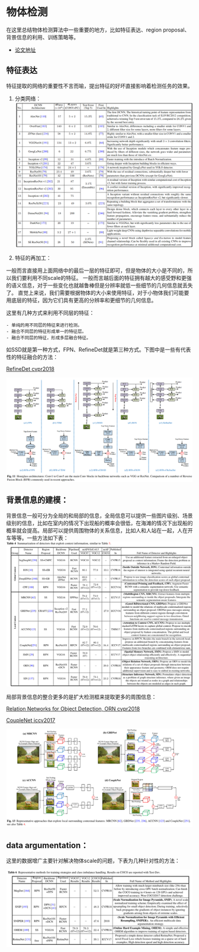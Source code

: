 # 物体检测

在这里总结物体检测算法中一些重要的地方，比如特征表达、region proposal、背景信息的利用、训练策略等。
- [论文地址](https://arxiv.org/pdf/1809.02165.pdf)

## 特征表达

  特征提取的网络的重要性不言而喻，提出特征的好坏直接影响着检测任务的效果。
  1. 分类网络：
  ![](/pic/detect_1.png)
  
  2. 特征的再加工：
  
  一般而言直接用上面网络中的最后一层的特征即可，但是物体的大小是不同的，所以我们要利用不同scale的特征。
  一般而言越后面的特征拥有越大的感受野和更强的语义信息，对于一些变化也就越鲁棒但是分辨率就低一些细节的几何信息就丢失了。
  直觉上来说，我们需要根据物体的大小来使用特征，对于小物体我们可能要用底层的特征，因为它们具有更高的分辨率和更细节的几何信息。
  
  这里有几种方式来利用不同层的特征：
  
    - 单纯的用不同层的特征来进行检测。
    - 融合不同层的特征形成单一的特征层。
    - 融合不同层的特征，形成多层融合特征。
    
  如SSD就是第一种方式，FPN、RefineDet就是第三种方式。下图中是一些有代表性的特征融合的方法：
  
  [RefineDet cvpr2018](http://openaccess.thecvf.com/content_cvpr_2018/papers/Zhang_Single-Shot_Refinement_Neural_CVPR_2018_paper.pdf)
  
  ![](/pic/detect_2.png)
  
## 背景信息的建模：
  背景信息一般可分为全局的和局部的信息，全局信息可以提供一些图片级别、场景级别的信息，比如在室内的情况下出现船的概率会很低，在海滩的情况下出现船的概率就会提高。局部可以提供周围物体的关系信息，比如人和人站在一起，人在开车等等。一些方法如下表：
  ![](/pic/detect_3.png)
  
  
  局部背景信息的整合更多的是扩大检测框来提取更多的周围信息：
  
  [Relation Networks for Object Detection, ORN cvpr2018](http://openaccess.thecvf.com/content_cvpr_2018/papers/Hu_Relation_Networks_for_CVPR_2018_paper.pdf)
  
  [CoupleNet iccv2017](http://openaccess.thecvf.com/content_ICCV_2017/papers/Zhu_CoupleNet_Coupling_Global_ICCV_2017_paper.pdf)
  
  ![](/pic/detect_4.png)
  
## data argumentation：
  这里的数据增广主要针对解决物体scale的问题，下表为几种针对性的方法：
  
  ![](/pic/detect_5.png)
  

